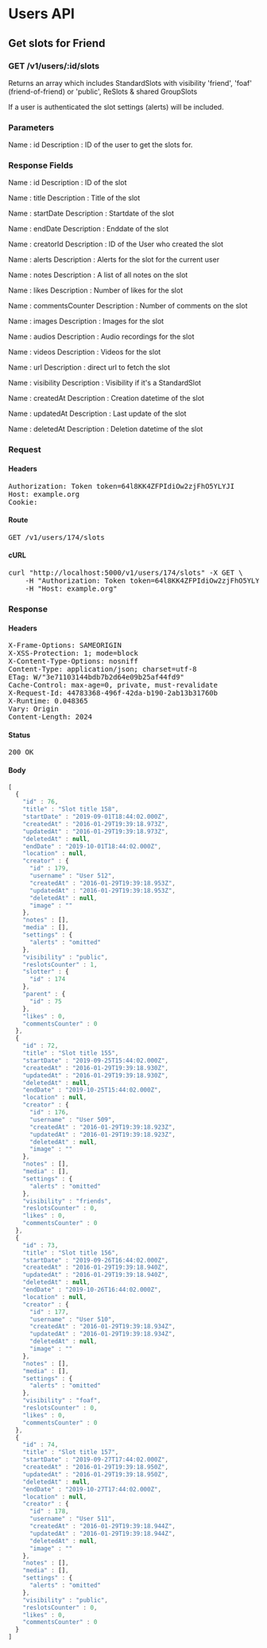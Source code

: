 # Users API

## Get slots for Friend

### GET /v1/users/:id/slots

Returns an array which includes StandardSlots with visibility &#39;friend&#39;, &#39;foaf&#39; (friend-of-friend) or &#39;public&#39;, ReSlots &amp; shared GroupSlots

If a user is authenticated the slot settings (alerts) will be included.

### Parameters

Name : id
Description : ID of the user to get the slots for.


### Response Fields

Name : id
Description : ID of the slot

Name : title
Description : Title of the slot

Name : startDate
Description : Startdate of the slot

Name : endDate
Description : Enddate of the slot

Name : creatorId
Description : ID of the User who created the slot

Name : alerts
Description : Alerts for the slot for the current user

Name : notes
Description : A list of all notes on the slot

Name : likes
Description : Number of likes for the slot

Name : commentsCounter
Description : Number of comments on the slot

Name : images
Description : Images for the slot

Name : audios
Description : Audio recordings for the slot

Name : videos
Description : Videos for the slot

Name : url
Description : direct url to fetch the slot

Name : visibility
Description : Visibility if it&#39;s a StandardSlot

Name : createdAt
Description : Creation datetime of the slot

Name : updatedAt
Description : Last update of the slot

Name : deletedAt
Description : Deletion datetime of the slot

### Request

#### Headers

<pre>Authorization: Token token=64l8KK4ZFPIdiOw2zjFhO5YLYJI
Host: example.org
Cookie: </pre>

#### Route

<pre>GET /v1/users/174/slots</pre>

#### cURL

<pre class="request">curl &quot;http://localhost:5000/v1/users/174/slots&quot; -X GET \
	-H &quot;Authorization: Token token=64l8KK4ZFPIdiOw2zjFhO5YLYJI&quot; \
	-H &quot;Host: example.org&quot;</pre>

### Response

#### Headers

<pre>X-Frame-Options: SAMEORIGIN
X-XSS-Protection: 1; mode=block
X-Content-Type-Options: nosniff
Content-Type: application/json; charset=utf-8
ETag: W/&quot;3e71103144bdb7b2d64e09b25af44fd9&quot;
Cache-Control: max-age=0, private, must-revalidate
X-Request-Id: 44783368-496f-42da-b190-2ab13b31760b
X-Runtime: 0.048365
Vary: Origin
Content-Length: 2024</pre>

#### Status

<pre>200 OK</pre>

#### Body

```javascript
[
  {
    "id" : 76,
    "title" : "Slot title 158",
    "startDate" : "2019-09-01T18:44:02.000Z",
    "createdAt" : "2016-01-29T19:39:18.973Z",
    "updatedAt" : "2016-01-29T19:39:18.973Z",
    "deletedAt" : null,
    "endDate" : "2019-10-01T18:44:02.000Z",
    "location" : null,
    "creator" : {
      "id" : 179,
      "username" : "User 512",
      "createdAt" : "2016-01-29T19:39:18.953Z",
      "updatedAt" : "2016-01-29T19:39:18.953Z",
      "deletedAt" : null,
      "image" : ""
    },
    "notes" : [],
    "media" : [],
    "settings" : {
      "alerts" : "omitted"
    },
    "visibility" : "public",
    "reslotsCounter" : 1,
    "slotter" : {
      "id" : 174
    },
    "parent" : {
      "id" : 75
    },
    "likes" : 0,
    "commentsCounter" : 0
  },
  {
    "id" : 72,
    "title" : "Slot title 155",
    "startDate" : "2019-09-25T15:44:02.000Z",
    "createdAt" : "2016-01-29T19:39:18.930Z",
    "updatedAt" : "2016-01-29T19:39:18.930Z",
    "deletedAt" : null,
    "endDate" : "2019-10-25T15:44:02.000Z",
    "location" : null,
    "creator" : {
      "id" : 176,
      "username" : "User 509",
      "createdAt" : "2016-01-29T19:39:18.923Z",
      "updatedAt" : "2016-01-29T19:39:18.923Z",
      "deletedAt" : null,
      "image" : ""
    },
    "notes" : [],
    "media" : [],
    "settings" : {
      "alerts" : "omitted"
    },
    "visibility" : "friends",
    "reslotsCounter" : 0,
    "likes" : 0,
    "commentsCounter" : 0
  },
  {
    "id" : 73,
    "title" : "Slot title 156",
    "startDate" : "2019-09-26T16:44:02.000Z",
    "createdAt" : "2016-01-29T19:39:18.940Z",
    "updatedAt" : "2016-01-29T19:39:18.940Z",
    "deletedAt" : null,
    "endDate" : "2019-10-26T16:44:02.000Z",
    "location" : null,
    "creator" : {
      "id" : 177,
      "username" : "User 510",
      "createdAt" : "2016-01-29T19:39:18.934Z",
      "updatedAt" : "2016-01-29T19:39:18.934Z",
      "deletedAt" : null,
      "image" : ""
    },
    "notes" : [],
    "media" : [],
    "settings" : {
      "alerts" : "omitted"
    },
    "visibility" : "foaf",
    "reslotsCounter" : 0,
    "likes" : 0,
    "commentsCounter" : 0
  },
  {
    "id" : 74,
    "title" : "Slot title 157",
    "startDate" : "2019-09-27T17:44:02.000Z",
    "createdAt" : "2016-01-29T19:39:18.950Z",
    "updatedAt" : "2016-01-29T19:39:18.950Z",
    "deletedAt" : null,
    "endDate" : "2019-10-27T17:44:02.000Z",
    "location" : null,
    "creator" : {
      "id" : 178,
      "username" : "User 511",
      "createdAt" : "2016-01-29T19:39:18.944Z",
      "updatedAt" : "2016-01-29T19:39:18.944Z",
      "deletedAt" : null,
      "image" : ""
    },
    "notes" : [],
    "media" : [],
    "settings" : {
      "alerts" : "omitted"
    },
    "visibility" : "public",
    "reslotsCounter" : 0,
    "likes" : 0,
    "commentsCounter" : 0
  }
]
```
